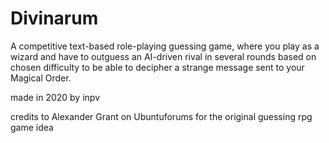 # Divinarum
<p>A competitive text-based role-playing guessing game, where you play as a wizard and have to outguess an AI-driven rival in several rounds based on chosen difficulty to be able to decipher a strange message sent to your Magical Order.</p>
<p>made in 2020 by inpv</p>
<p>credits to Alexander Grant on Ubuntuforums for the original guessing rpg game idea</p>
